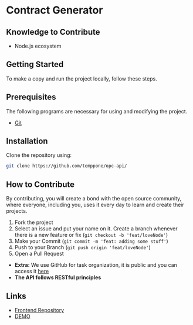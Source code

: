 # Contract Generator

## Knowledge to Contribute

- Node.js ecosystem

## Getting Started

To make a copy and run the project locally, follow these steps.

## Prerequisites

The following programs are necessary for using and modifying the project.

- [Git](https://git-scm.com/)

## Installation

Clone the repository using:

```sh
git clone https://github.com/temppone/opc-api/
```

## How to Contribute

By contributing, you will create a bond with the open source community, where everyone, including you, uses it every day to learn and create their projects.

1. Fork the project
2. Select an issue and put your name on it. Create a branch whenever there is a new feature or fix (`git checkout -b 'feat/loveNode'`)
3. Make your Commit (`git commit -m 'feat: adding some stuff'`)
4. Push to your Branch (`git push origin 'feat/loveNode'`)
5. Open a Pull Request

- **Extra:** We use GitHub for task organization, it is public and you can access it [here](https://github.com/temppone/opc-api/issues)
- **The API follows RESTful principles**

## Links

- [Frontend Repository](https://github.com/temppone/opc)
- [DEMO](https://opc-client-w4mp-git-main-temppone.vercel.app/)


